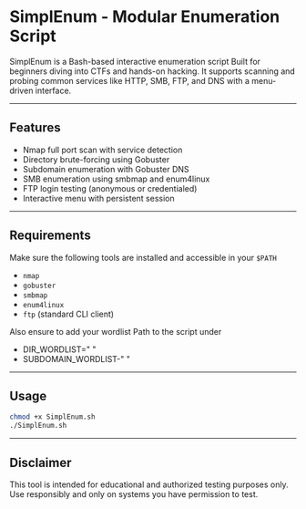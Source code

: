 # SimplEnum - Modular Enumeration Script

SimplEnum is a Bash-based interactive enumeration script Built for beginners diving into CTFs and hands-on hacking. It supports scanning and probing common services like HTTP, SMB, FTP, and DNS with a menu-driven interface.

---

## Features

- Nmap full port scan with service detection
- Directory brute-forcing using Gobuster
- Subdomain enumeration with Gobuster DNS
- SMB enumeration using smbmap and enum4linux
- FTP login testing (anonymous or credentialed)
- Interactive menu with persistent session

---

## Requirements

Make sure the following tools are installed and accessible in your `$PATH`

- `nmap`
- `gobuster`
- `smbmap`
- `enum4linux`
- `ftp` (standard CLI client)

Also ensure to add your wordlist Path to the script under

- DIR_WORDLIST=" "
- SUBDOMAIN_WORDLIST-" "

---

## Usage

```bash
chmod +x SimplEnum.sh
./SimplEnum.sh
```


---

## Disclaimer

This tool is intended for educational and authorized testing purposes only. Use responsibly and only on systems you have permission to test.

